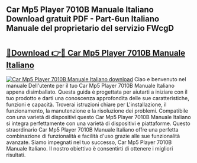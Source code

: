 ## Car Mp5 Player 7010B Manuale Italiano Download gratuit PDF - Part-6un Italiano Manuale del proprietario del servizio FWcgD

# <h2><a href="http://dfdl0eu.blite.top/?on=Car+Mp5+Player+7010B+Manuale+Italiano">🔗Download 👉🔴 Car Mp5 Player 7010B Manuale Italiano</a></h2>

[![Car Mp5 Player 7010B Manuale Italiano download](https://i.imgur.com/lujVjoI.png)](http://dfdl0eu.blite.top/?on=Car+Mp5+Player+7010B+Manuale+Italiano)
Ciao e benvenuto nel manuale Dell'utente per il tuo Car Mp5 Player 7010B Manuale Italiano appena disimballato. Questa guida è progettata per aiutarti a iniziare con il tuo prodotto e darti una conoscenza approfondita delle sue caratteristiche, funzioni e capacità. Troverai istruzioni chiare per L'installazione, il funzionamento, la manutenzione e la risoluzione dei problemi. Compatibile con una varietà di dispositivi questo Car Mp5 Player 7010B Manuale Italiano si integra perfettamente con una varietà di dispositivi e piattaforme. Questo straordinario Car Mp5 Player 7010B Manuale Italiano offre una perfetta combinazione di funzionalità e facilità d'uso grazie alle sue funzionalità avanzate. Siamo impegnati nel tuo successo, Car Mp5 Player 7010B Manuale Italiano. Il nostro obiettivo è consentirti di ottenere i migliori risultati.
